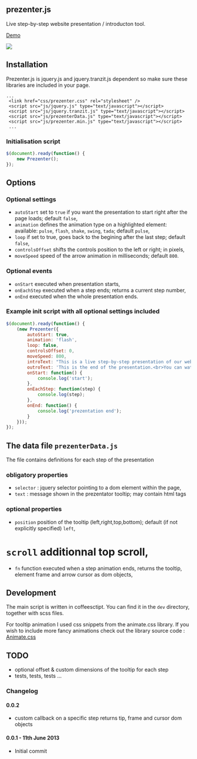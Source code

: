 ## prezenter.js
Live step-by-step website presentation / introducton tool.

[Demo](http://baniol.github.io/prezenter.js)

<img src="http://baniol.github.io/prezenter.js/example/images/prezenter.png" />

## Installation

Prezenter.js is jquery.js and jquery.tranzit.js dependent so make sure these libraries are included in your page.

```
...
 <link href="css/prezenter.css" rel="stylesheet" />
 <script src="js/jquery.js" type="text/javascript"></script>
 <script src="js/jquery.tranzit.js" type="text/javascript"></script>
 <script src="js/prezenterData.js" type="text/javascript"></script>
 <script src="js/prezenter.min.js" type="text/javascript"></script>
 ...
```

### Initialisation script

```javascript
$(document).ready(function() {
	new Prezenter();
});
```

## Options

### Optional settings

* `autoStart` set to `true` if you want the presentation to start right after the page loads; default `false`,
* `animation` defines the animation type on a highlighted element: available: `pulse`, `flash`, `shake`, `swing`, `tada`; default `pulse`,
* `loop` if set to true, goes back to the begining after the last step; default `false`,
* `controlsOffset` shifts the controls position to the left or right; in pixels,
* `moveSpeed` speed of the arrow animation in milliseconds; default `800`.

### Optional events
* `onStart` executed when presentation starts,
* `onEachStep` executed when a step ends; returns a current step number,
* `onEnd` executed when the whole presentation ends.

### Example init script with all optional settings included

```javascript
$(document).ready(function() {
	(new Prezenter({
		autoStart: true,
		animation: 'flash',
		loop: false,
		controlsOffset: 0,
		moveSpeed: 800,
		introText: "This is a live step-by-step presentation of our website.<br>You can move backwards and forwards using left and right arrow keys.",
		outroText: 'This is the end of the presentation.<br>You can watch it again by clicking the tab with a question mark at the top of the page.',
		onStart: function() {
			console.log('start');
		},
		onEachStep: function(step) {
			console.log(step);
		},
		onEnd: function() {
			console.log('prezentation end');
		}
	}));
});
```

## The data file `prezenterData.js`

The file contains definitions for each step of the presentation

### obligatory properties

* `selector` : jquery selector pointing to a dom element within the page,
* `text` : message shown in the prezentator tooltip; may contain html tags

### optional properties

* `position` position of the tooltip (left,right,top,bottom); default (if not explicitly specified) `left`,
# `scroll` additionnal top scroll,
* `fn` function executed when a step animation ends, returns the tooltip, element frame and arrow cursor as dom objects,

## Development

The main script is written in coffeesctipt. You can find it in the `dev` directory, together with scss files. 

For tooltip animation I used css snippets from the animate.css library. If you wish to include more fancy animations check out the library source code : [Animate.css](https://github.com/daneden/animate.css/tree/master/source)

## TODO
* optional offset & custom dimensions of the tooltip for each step
* tests, tests, tests ...

### Changelog

#### 0.0.2
* custom callback on a specific step returns tip, frame and cursor dom objects

#### 0.0.1 - 11th June 2013

* Initial commit